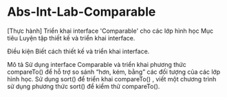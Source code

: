 # Abs-Int-Lab-Comparable

[Thực hành] Triển khai interface 'Comparable' cho các lớp hình học
Mục tiêu
Luyện tập thiết kế và triển khai interface.

Điều kiện
Biết cách thiết kế và triển khai interface.

Mô tả
Sử dụng interface Comparable và triển khai phương thức compareTo() để hỗ trợ so sánh “hơn, kém, bằng” các đối tượng của các lớp hình học. Sử dụng sort() để triển khai compareTo() , viết một chương trình sử dụng phương thức sort() để kiểm thử compareTo(). 
